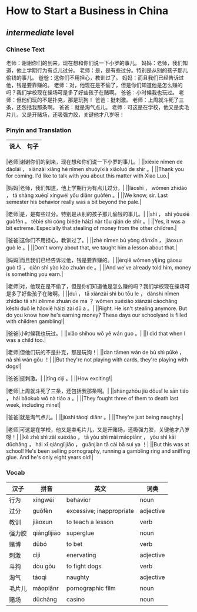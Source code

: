 # How to Start a Business in China
## *intermediate* level

### Chinese Text
老师：谢谢你们的到来，现在想和你们说一下小罗的事儿。
妈妈：老师，我们知道，他上学期行为有点儿过分。
老师：是，是有些过分。特别是从别的孩子那儿偷钱的事儿。
爸爸：这你们不用担心，教训过了。
妈妈：而且我们已经告诉过他，钱是要靠赚的。
老师：对，他现在是不偷了，但是你们知道他是怎么赚的吗？我们学校现在操场可是多了好些孩子在赌啊。
爸爸：小时候我也玩过。
老师：但他们玩的不是扑克，那是玩狗！
爸爸：挺刺激。
老师：上周就斗死了三条，还包括我那条啊。
爸爸：就是淘气点儿。
老师：可这是在学校，他又是卖毛片儿，又是开赌场，还吸强力胶，关键他才八岁呀！

### Pinyin and Translation
|说人|句子|
|----|----|

|老师|谢谢你们的到来，现在想和你们说一下小罗的事儿。|
||xièxie nǐmen de dàolái ， xiànzài xiǎng hé nǐmen shuōyīxià xiǎoluó de shìr 。|
||Thank you for coming. I'd like to talk with you about this matter with Xiao Luo.|

|妈妈|老师，我们知道，他上学期行为有点儿过分。|
||lǎoshī ， wǒmen zhīdào ， tā shàng xuéqī xíngwéi yǒu diǎnr guòfèn 。|
||We know, sir. Last semester his behavior really was a bit beyond the pale.|

|老师|是，是有些过分。特别是从别的孩子那儿偷钱的事儿。|
||shì ， shì yǒuxiē guòfèn 。 tèbié shì cóng biéde háizi nàr tōu qián de shìr 。|
||Yes, it was a bit extreme. Especially that stealing of money from the other children.|

|爸爸|这你们不用担心，教训过了。|
||zhè nǐmen bù yòng dānxīn ， jiàoxun guò le 。|
||Don't worry about that, we taught him a lesson about that.|

|妈妈|而且我们已经告诉过他，钱是要靠赚的。|
||érqiě wǒmen yǐjīng gàosu guò tā ， qián shì yào kào zhuàn de 。|
||And we've already told him, money is something you earn.|

|老师|对，他现在是不偷了，但是你们知道他是怎么赚的吗？我们学校现在操场可是多了好些孩子在赌啊。|
||duì ， tā xiànzài shì bù tōu le ， dànshì nǐmen zhīdào tā shì zěnme zhuàn de ma ？ wǒmen xuéxiào xiànzài cāochǎng kěshì duō le hǎoxiē háizi zài dǔ a 。|
||Right. He isn't stealing anymore. But do you know how he's earning money? These days our schoolyard is filled with children gambling!|

|爸爸|小时候我也玩过。|
||xiǎo shíhou wǒ yě wán guo 。|
||I did that when I was a child too.|

|老师|但他们玩的不是扑克，那是玩狗！|
||dàn tāmen wán de bù shì pūkè ， nà shì wán gǒu ！|
||But they're not playing with cards, they're playing with dogs!|

|爸爸|挺刺激。|
||tǐng cìji 。|
||How exciting!|

|老师|上周就斗死了三条，还包括我那条啊。|
||shàngzhōu jiù dǒusǐ le sān tiáo ， hái bāokuò wǒ nà tiáo a 。|
||They fought three of them to death last week, including mine!|

|爸爸|就是淘气点儿。|
||jiùshì táoqì diǎnr 。|
||They're just being naughty.|

|老师|可这是在学校，他又是卖毛片儿，又是开赌场，还吸强力胶，关键他才八岁呀！|
||kě zhè shì zài xuéxiào ， tā yòu shì mài máopiānr ， yòu shì kāi dǔchǎng ， hái xī qiánglìjiāo ， guānjiàn tā cái bā suì ya ！|
||But this was at school! He's been selling pornography, running a gambling ring and sniffing glue. And he's only eight years old!|
### Vocab
|汉子|拼音|英文|词类|
|----|----|----|----|
|行为|xíngwéi|behavior|noun|
|过分|guòfèn|excessive; inappropriate|adjective|
|教训|jiàoxun|to teach a lesson|verb|
|强力胶|qiánglìjiāo|superglue|noun|
|赌博|dǔbó|to bet|verb|
|刺激|cìji|enervating|adjective|
|斗狗|dòu gǒu|to fight dogs|verb|
|淘气|táoqì|naughty|adjective|
|毛片儿|máopiānr|pornographic film|noun|
|赌场|dǔchǎng|casino|noun|